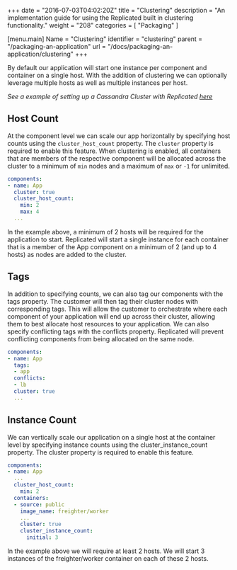 +++
date = "2016-07-03T04:02:20Z"
title = "Clustering"
description = "An implementation guide for using the Replicated built in clustering functionality."
weight = "208"
categories = [ "Packaging" ]

[menu.main]
Name       = "Clustering"
identifier = "clustering"
parent     = "/packaging-an-application"
url        = "/docs/packaging-an-application/clustering"
+++

By default our application will start one instance per component and container on a single host. With the addition of clustering we can
optionally leverage multiple hosts as well as multiple instances per host.

*See a example of setting up a Cassandra Cluster with Replicated [here](/kb/developer-resources/multi-node-cassandra/)*

## Host Count
At the component level we can scale our app horizontally by specifying host counts using the `cluster_host_count` property. The `cluster`
property is required to enable this feature. When clustering is enabled, all containers that are members of the respective component will
be allocated across the cluster to a minimum of `min` nodes and a maximum of `max` or `-1` for unlimited.
```yml
components:
- name: App
  cluster: true
  cluster_host_count:
    min: 2
    max: 4
  ...
```

In the example above, a minimum of 2 hosts will be required for the application to start. Replicated will start a single instance for each
container that is a member of the App component on a minimum of 2 (and up to 4 hosts) as nodes are added to the cluster.

## Tags
In addition to specifying counts, we can also tag our components with the tags property. The customer will then tag their cluster nodes with
corresponding tags. This will allow the customer to orchestrate where each component of your application will end up across their cluster,
allowing them to best allocate host resources to your application. We can also specify conflicting tags with the conflicts property. Replicated
will prevent conflicting components from being allocated on the same node.

```yml
components:
- name: App
  tags:
  - app
  conflicts:
  - lb
  cluster: true
  ...
```

## Instance Count
We can vertically scale our application on a single host at the container level by specifying instance counts using the cluster_instance_count property.
The cluster property is required to enable this feature.

```yml
components:
- name: App
  ...
  cluster_host_count:
    min: 2
  containers:
  - source: public
    image_name: freighter/worker
    ...
    cluster: true
    cluster_instance_count:
      initial: 3
```

In the example above we will require at least 2 hosts. We will start 3 instances of the freighter/worker container on each of these 2 hosts.
